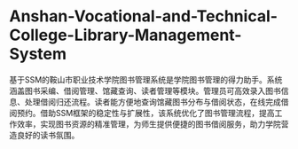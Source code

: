 # Anshan-Vocational-and-Technical-College-Library-Management-System
基于SSM的鞍山市职业技术学院图书管理系统是学院图书管理的得力助手。系统涵盖图书采编、借阅管理、馆藏查询、读者管理等模块。管理员可高效录入图书信息、处理借阅归还流程。读者能方便地查询馆藏图书分布与借阅状态，在线完成借阅预约。借助SSM框架的稳定性与扩展性，该系统优化了图书管理流程，提高工作效率，实现图书资源的精准管理，为师生提供便捷的图书借阅服务，助力学院营造良好的读书氛围。
